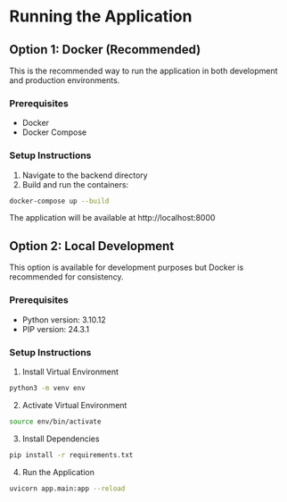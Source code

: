 # Running the Application

## Option 1: Docker (Recommended)

This is the recommended way to run the application in both development and production environments.

### Prerequisites

- Docker
- Docker Compose

### Setup Instructions

1. Navigate to the backend directory
2. Build and run the containers:

```bash
docker-compose up --build
```

The application will be available at http://localhost:8000

## Option 2: Local Development

This option is available for development purposes but Docker is recommended for consistency.

### Prerequisites

- Python version: 3.10.12
- PIP version: 24.3.1

### Setup Instructions

1. Install Virtual Environment

```bash
python3 -m venv env
```

2. Activate Virtual Environment

```bash
source env/bin/activate
```

3. Install Dependencies

```bash
pip install -r requirements.txt
```

4. Run the Application

```bash
uvicorn app.main:app --reload
```
